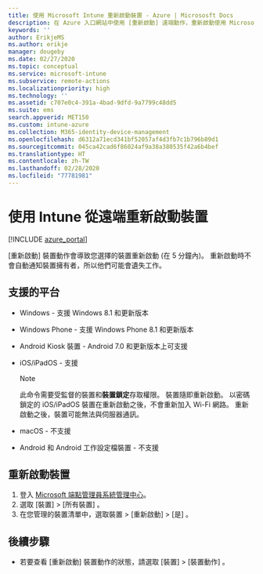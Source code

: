 ```yaml
---
title: 使用 Microsoft Intune 重新啟動裝置 - Azure | Micrososft Docs
description: 在 Azure 入口網站中使用 [重新啟動] 遠端動作，重新啟動使用 Microsoft Intune 的 Windows 和 iOS/iPadOS 裝置。
keywords: ''
author: ErikjeMS
ms.author: erikje
manager: dougeby
ms.date: 02/27/2020
ms.topic: conceptual
ms.service: microsoft-intune
ms.subservice: remote-actions
ms.localizationpriority: high
ms.technology: ''
ms.assetid: c707e0c4-391a-4bad-9dfd-9a7799c48dd5
ms.suite: ems
search.appverid: MET150
ms.custom: intune-azure
ms.collection: M365-identity-device-management
ms.openlocfilehash: d6312a71ecd341bf52057af4d3fb7c1b796b89d1
ms.sourcegitcommit: 045ca42cad6f86024af9a38a380535f42a6b4bef
ms.translationtype: HT
ms.contentlocale: zh-TW
ms.lasthandoff: 02/28/2020
ms.locfileid: "77781981"
---
```

# <a name="remotely-restart-devices-with-intune"></a>使用 Intune 從遠端重新啟動裝置


[!INCLUDE [azure_portal](../includes/azure_portal.md)]

[重新啟動]  裝置動作會導致您選擇的裝置重新啟動 (在 5 分鐘內)。 重新啟動時不會自動通知裝置擁有者，所以他們可能會遺失工作。

## <a name="supported-platforms"></a>支援的平台

- Windows - 支援 Windows 8.1 和更新版本
- Windows Phone - 支援 Windows Phone 8.1 和更新版本
- Android Kiosk 裝置 - Android 7.0 和更新版本上可支援
- iOS/iPadOS - 支援

    > [!Note]  
    > 此命令需要受監督的裝置和**裝置鎖定**存取權限。 裝置隨即重新啟動。 以密碼鎖定的 iOS/iPadOS 裝置在重新啟動之後，不會重新加入 Wi-Fi 網路。 重新啟動之後，裝置可能無法與伺服器通訊。
- macOS - 不支援
- Android 和 Android 工作設定檔裝置 - 不支援

## <a name="restart-a-device"></a>重新啟動裝置

1. 登入 [Microsoft 端點管理員系統管理中心](https://go.microsoft.com/fwlink/?linkid=2109431)。
3. 選取 [裝置]   > [所有裝置]  。
4. 在您管理的裝置清單中，選取裝置 > [重新啟動]   > [是]  。

## <a name="next-steps"></a>後續步驟

- 若要查看 [重新啟動]  裝置動作的狀態，請選取 [裝置]   > [裝置動作]  。
